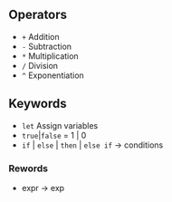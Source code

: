 ## Operators

- `+` Addition
- `-` Subtraction
- `*` Multiplication
- `/` Division
- `^` Exponentiation

## Keywords

- `let` Assign variables
- `true`|`false` = 1 | 0
- `if` | `else` | `then` | `else if` -> conditions

### Rewords

- expr -> exp
